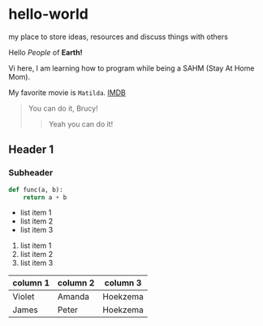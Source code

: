 # hello-world
my place to store ideas, resources and discuss things with others 

Hello _People_ of **Earth!**

Vi here, I am learning how to program while being a SAHM (Stay At Home Mom).

My favorite movie is `Matilda`. [IMDB](https://imdb.com)

> You can do it, Brucy!
>> Yeah you can do it!

## Header 1

### Subheader

```py
def func(a, b):
    return a + b
```

 - list item 1
 - list item 2
 - list item 3
 
  1) list item 1
  1) list item 2
  1) list item 3


| column 1 | column 2 | column 3 |
|----------|----------|----------|
| Violet   | Amanda   | Hoekzema |
| James    | Peter    | Hoekzema |
